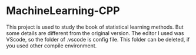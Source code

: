 # MachineLearning-CPP
This project is used to study the book of statistical learning methods.  But some details are different from the original version.
The editor I used was VScode, so the folder of .vscode is config file. This folder can be deleted, if you used other compile environment.
